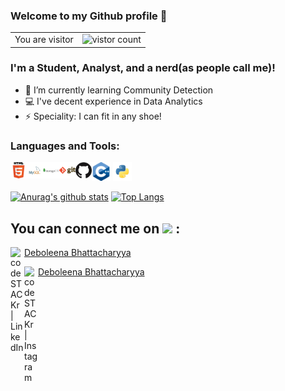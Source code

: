 ### Welcome to my Github profile 👋

<table>
  <tr>
    <td>You are visitor</td>
    <td><img src="https://profile-counter.glitch.me/lmntrixisid/count.svg" alt="vistor count" height="50" /></td>
  </tr>
</table>


### I'm a Student, Analyst, and a nerd(as people call me)!
- 🌱 I’m currently learning Community Detection
- 💻 I've decent experience in Data Analytics
- ⚡ Speciality: I can fit in any shoe!

### Languages and Tools:

<code><img height="30" src="https://raw.githubusercontent.com/github/explore/80688e429a7d4ef2fca1e82350fe8e3517d3494d/topics/cpp/cpp.png"></code>
<code><img height="30" src="https://raw.githubusercontent.com/github/explore/80688e429a7d4ef2fca1e82350fe8e3517d3494d/topics/python/python.png"></code>
<img align="left" alt="HTML5" width="26px" src="https://raw.githubusercontent.com/github/explore/80688e429a7d4ef2fca1e82350fe8e3517d3494d/topics/html/html.png" />
<img align="left" alt="MySQL" width="26px" src="https://raw.githubusercontent.com/github/explore/80688e429a7d4ef2fca1e82350fe8e3517d3494d/topics/mysql/mysql.png" />
<img align="left" alt="MongoDB" width="26px" src="https://raw.githubusercontent.com/github/explore/80688e429a7d4ef2fca1e82350fe8e3517d3494d/topics/mongodb/mongodb.png" />
<img align="left" alt="Git" width="26px" src="https://raw.githubusercontent.com/github/explore/80688e429a7d4ef2fca1e82350fe8e3517d3494d/topics/git/git.png" />
<img align="left" alt="GitHub" width="26px" src="https://raw.githubusercontent.com/github/explore/78df643247d429f6cc873026c0622819ad797942/topics/github/github.png" />
<br/>




[![Anurag's github stats](https://github-readme-stats.vercel.app/api?username=TheDataGirl&hide=contribs,prs&show_icons=true&theme=prussian)](https://github.com/TheDataGirl/github-readme-stats)
[![Top Langs](https://github-readme-stats.vercel.app/api/top-langs/?username=TheDataGirl&theme=prussian)](https://github.com/TheDataGirl/github-readme-stats)

## You can connect me on <img src="https://github.com/iamshubhamg/iamshubhamg/blob/master/Assests/Earth.gif" width="24px"> :

<img align="left" alt="codeSTACKr | LinkedIn" width="22px" src="https://cdn.jsdelivr.net/npm/simple-icons@v3/icons/linkedin.svg" /> <a href="www.linkedin.com/in/deboleena-bhattacharyya-157149143">Deboleena Bhattacharyya</a> 

<img align="left" alt="codeSTACKr | Instagram" width="22px" src="https://cdn.jsdelivr.net/npm/simple-icons@v3/icons/facebook.svg" /><a href="https://www.facebook.com/deboleena.bhattacharyya.10/">Deboleena Bhattacharyya</a> 





